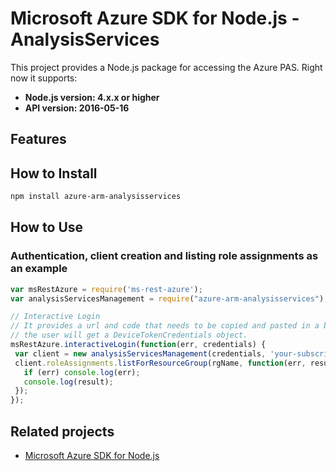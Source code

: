 # Microsoft Azure SDK for Node.js - AnalysisServices

This project provides a Node.js package for accessing the Azure PAS. Right now it supports:
- **Node.js version: 4.x.x or higher**
- **API version: 2016-05-16**

## Features


## How to Install

```bash
npm install azure-arm-analysisservices
```

## How to Use

### Authentication, client creation and listing role assignments as an example

 ```javascript
 var msRestAzure = require('ms-rest-azure');
 var analysisServicesManagement = require("azure-arm-analysisservices");

 // Interactive Login
 // It provides a url and code that needs to be copied and pasted in a browser and authenticated over there. If successful, 
 // the user will get a DeviceTokenCredentials object.
 msRestAzure.interactiveLogin(function(err, credentials) {
  var client = new analysisServicesManagement(credentials, 'your-subscription-id');
  client.roleAssignments.listForResourceGroup(rgName, function(err, result) {
    if (err) console.log(err);
    console.log(result);
  });
 });
 ```

## Related projects

- [Microsoft Azure SDK for Node.js](https://github.com/Azure/azure-sdk-for-node)
